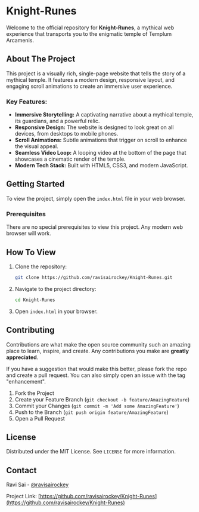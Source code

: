 # Knight-Runes

Welcome to the official repository for **Knight-Runes**, a mythical web experience that transports you to the enigmatic temple of Templum Arcamenis.

## About The Project

This project is a visually rich, single-page website that tells the story of a mythical temple. It features a modern design, responsive layout, and engaging scroll animations to create an immersive user experience.

### Key Features:

*   **Immersive Storytelling:** A captivating narrative about a mythical temple, its guardians, and a powerful relic.
*   **Responsive Design:** The website is designed to look great on all devices, from desktops to mobile phones.
*   **Scroll Animations:** Subtle animations that trigger on scroll to enhance the visual appeal.
*   **Seamless Video Loop:** A looping video at the bottom of the page that showcases a cinematic render of the temple.
*   **Modern Tech Stack:** Built with HTML5, CSS3, and modern JavaScript.

## Getting Started

To view the project, simply open the `index.html` file in your web browser.

### Prerequisites

There are no special prerequisites to view this project. Any modern web browser will work.

## How To View

1.  Clone the repository:
    ```sh
    git clone https://github.com/ravisairockey/Knight-Runes.git
    ```
2.  Navigate to the project directory:
    ```sh
    cd Knight-Runes
    ```
3.  Open `index.html` in your browser.

## Contributing

Contributions are what make the open source community such an amazing place to learn, inspire, and create. Any contributions you make are **greatly appreciated**.

If you have a suggestion that would make this better, please fork the repo and create a pull request. You can also simply open an issue with the tag "enhancement".

1.  Fork the Project
2.  Create your Feature Branch (`git checkout -b feature/AmazingFeature`)
3.  Commit your Changes (`git commit -m 'Add some AmazingFeature'`)
4.  Push to the Branch (`git push origin feature/AmazingFeature`)
5.  Open a Pull Request

## License

Distributed under the MIT License. See `LICENSE` for more information.

## Contact

Ravi Sai - [@ravisairockey](https://twitter.com/ravisairockey)

Project Link: [https://github.com/ravisairockey/Knight-Runes](https://github.com/ravisairockey/Knight-Runes)
